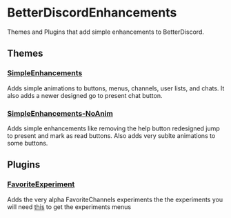 # BetterDiscordEnhancements
Themes and Plugins that add simple enhancements to BetterDiscord.

## Themes

### [SimpleEnhancements](https://github.com/ikeman2003/BetterDiscordEnhancements/blob/main/themes/SimpleEnhancements/SimpleEnhancements.theme.css)
Adds simple animations to buttons, menus, channels, user lists, and chats. It also adds a newer designed go to present chat button.

### [SimpleEnhancements-NoAnim](https://github.com/ikeman2003/BetterDiscordEnhancements/blob/main/themes/SimpleEnhancements/SimpleEnhancements-NoAnim.theme.css)
Adds simple enhancements like removing the help button redesigned jump to present and mark as read buttons. Also adds very sublte animations to some buttons.


## Plugins

### [FavoriteExperiment](https://github.com/ikeman2003/BetterDiscordEnhancements/blob/main/plugins/FavoriteExperiment.plugin.js)
Adds the very alpha FavoriteChannels experiments the the experiments you will need [this](https://github.com/Inve1951/BetterDiscordStuff/blob/master/plugins/discordexperiments.plugin.js) to get the experiments menus